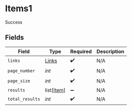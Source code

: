 # Items1

Success


## Fields

| Field                                     | Type                                      | Required                                  | Description                               |
| ----------------------------------------- | ----------------------------------------- | ----------------------------------------- | ----------------------------------------- |
| `links`                                   | [Links](../../models/shared/links.md)     | :heavy_check_mark:                        | N/A                                       |
| `page_number`                             | *int*                                     | :heavy_check_mark:                        | N/A                                       |
| `page_size`                               | *int*                                     | :heavy_check_mark:                        | N/A                                       |
| `results`                                 | list[[Item](../../models/shared/item.md)] | :heavy_minus_sign:                        | N/A                                       |
| `total_results`                           | *int*                                     | :heavy_check_mark:                        | N/A                                       |